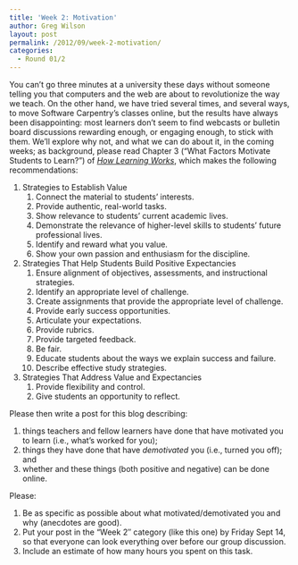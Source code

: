 ```yaml
---
title: 'Week 2: Motivation'
author: Greg Wilson
layout: post
permalink: /2012/09/week-2-motivation/
categories:
  - Round 01/2
---
```

You can&#8217;t go three minutes at a university these days without someone telling you that computers and the web are about to revolutionize the way we teach. On the other hand, we have tried several times, and several ways, to move Software Carpentry&#8217;s classes online, but the results have always been disappointing: most learners don&#8217;t seem to find webcasts or bulletin board discussions rewarding enough, or engaging enough, to stick with them. We&#8217;ll explore why not, and what we can do about it, in the coming weeks; as background, please read Chapter 3 (&#8220;What Factors Motivate Students to Learn?&#8221;) of *[How Learning Works][1]*, which makes the following recommendations:

1.  Strategies to Establish Value 
    1.  Connect the material to students&#8217; interests.
    2.  Provide authentic, real-world tasks.
    3.  Show relevance to students&#8217; current academic lives.
    4.  Demonstrate the relevance of higher-level skills to students&#8217; future professional lives.
    5.  Identify and reward what you value.
    6.  Show your own passion and enthusiasm for the discipline.
2.  Strategies That Help Students Build Positive Expectancies 
    1.  Ensure alignment of objectives, assessments, and instructional strategies.
    2.  Identify an appropriate level of challenge.
    3.  Create assignments that provide the appropriate level of challenge.
    4.  Provide early success opportunities.
    5.  Articulate your expectations.
    6.  Provide rubrics.
    7.  Provide targeted feedback.
    8.  Be fair.
    9.  Educate students about the ways we explain success and failure.
    10. Describe effective study strategies.
3.  Strategies That Address Value and Expectancies 
    1.  Provide flexibility and control.
    2.  Give students an opportunity to reflect.

Please then write a post for this blog describing:

1.  things teachers and fellow learners have done that have motivated you to learn (i.e., what&#8217;s worked for you);
2.  things they have done that have *demotivated* you (i.e., turned you off); and
3.  whether and these things (both positive and negative) can be done online.

Please:

1.  Be as specific as possible about what motivated/demotivated you and why (anecdotes are good).
2.  Put your post in the &#8220;Week 2&#8243; category (like this one) by Friday Sept 14, so that everyone can look everything over before our group discussion.
3.  Include an estimate of how many hours you spent on this task.

 [1]: http://www.amazon.com/How-Learning-Works-Research-Based-Jossey-Bass/dp/0470484101/